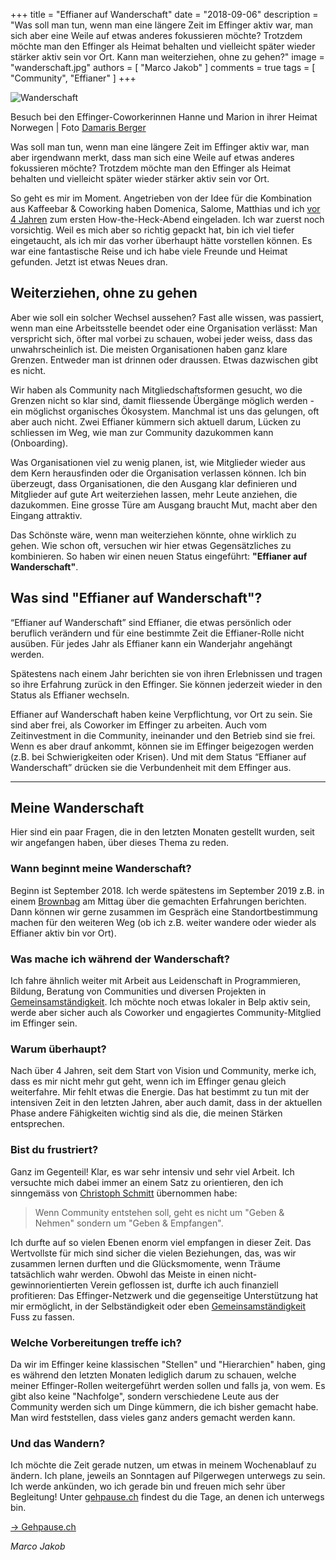 +++
title = "Effianer auf Wanderschaft"
date = "2018-09-06"
description = "Was soll man tun, wenn man eine längere Zeit im Effinger aktiv war, man sich aber eine Weile auf etwas anderes fokussieren möchte? Trotzdem möchte man den Effinger als Heimat behalten und vielleicht später wieder stärker aktiv sein vor Ort. Kann man weiterziehen, ohne zu gehen?"
image = "wanderschaft.jpg"
authors = [ "Marco Jakob" ]
comments = true
tags = [ "Community", "Effianer" ]
+++

![Wanderschaft](wanderschaft.jpg)

<p class="image-caption">
  Besuch bei den Effinger-Coworkerinnen Hanne und Marion in ihrer Heimat Norwegen | Foto <a href="http://www.dmrsbrgr.com/">Damaris Berger</a>
</p>

Was soll man tun, wenn man eine längere Zeit im Effinger aktiv war, man aber irgendwann merkt, dass man sich eine Weile auf etwas anderes fokussieren möchte? Trotzdem möchte man den Effinger als Heimat behalten und vielleicht später wieder stärker aktiv sein vor Ort.

So geht es mir im Moment. Angetrieben von der Idee für die Kombination aus Kaffeebar & Coworking haben Domenica, Salome, Matthias und ich [vor 4 Jahren](/geschichte/) zum ersten How-the-Heck-Abend eingeladen. Ich war zuerst noch vorsichtig. Weil es mich aber so richtig gepackt hat, bin ich viel tiefer eingetaucht, als ich mir das vorher überhaupt hätte vorstellen können. Es war eine fantastische Reise und ich habe viele Freunde und Heimat gefunden. Jetzt ist etwas Neues dran.


## Weiterziehen, ohne zu gehen

Aber wie soll ein solcher Wechsel aussehen? Fast alle wissen, was passiert, wenn man eine Arbeitsstelle beendet oder eine Organisation verlässt: Man verspricht sich, öfter mal vorbei zu schauen, wobei jeder weiss, dass das unwahrscheinlich ist. Die meisten Organisationen haben ganz klare Grenzen. Entweder man ist drinnen oder draussen. Etwas dazwischen gibt es nicht.

Wir haben als Community nach Mitgliedschaftsformen gesucht, wo die Grenzen nicht so klar sind, damit fliessende Übergänge möglich werden - ein möglichst organisches Ökosystem. Manchmal ist uns das gelungen, oft aber auch nicht. Zwei Effianer kümmern sich aktuell darum, Lücken zu schliessen im Weg, wie man zur Community dazukommen kann (Onboarding).

Was Organisationen viel zu wenig planen, ist, wie Mitglieder wieder aus dem Kern herausfinden oder die Organisation verlassen können. Ich bin überzeugt, dass Organisationen, die den Ausgang klar definieren und Mitglieder auf gute Art weiterziehen lassen, mehr Leute anziehen, die dazukommen. Eine grosse Türe am Ausgang braucht Mut, macht aber den Eingang attraktiv.

Das Schönste wäre, wenn man weiterziehen könnte, ohne wirklich zu gehen. Wie schon oft, versuchen wir hier etwas Gegensätzliches zu kombinieren. So haben wir einen neuen Status eingeführt: **"Effianer auf Wanderschaft"**.


## Was sind "Effianer auf Wanderschaft"?

“Effianer auf Wanderschaft” sind Effianer, die etwas persönlich oder beruflich verändern und für eine bestimmte Zeit die Effianer-Rolle nicht ausüben. Für jedes Jahr als Effianer kann ein Wanderjahr angehängt werden.

Spätestens nach einem Jahr berichten sie von ihren Erlebnissen und tragen so ihre Erfahrung zurück in den Effinger. Sie können jederzeit wieder in den Status als Effianer wechseln.

Effianer auf Wanderschaft haben keine Verpflichtung, vor Ort zu sein. Sie sind aber frei, als Coworker im Effinger zu arbeiten. Auch vom Zeitinvestment in die Community, ineinander und den Betrieb sind sie frei. Wenn es aber drauf ankommt, können sie im Effinger beigezogen werden (z.B. bei Schwierigkeiten oder Krisen). Und mit dem Status “Effianer auf Wanderschaft” drücken sie die Verbundenheit mit dem Effinger aus.

---

## Meine Wanderschaft

Hier sind ein paar Fragen, die in den letzten Monaten gestellt wurden, seit wir angefangen haben, über dieses Thema zu reden.


### Wann beginnt meine Wanderschaft?

Beginn ist September 2018. Ich werde spätestens im September 2019 z.B. in einem [Brownbag](/brownbag/) am Mittag über die gemachten Erfahrungen berichten. Dann können wir gerne zusammen im Gespräch eine Standortbestimmung machen für den weiteren Weg (ob ich z.B. weiter wandere oder wieder als Effianer aktiv bin vor Ort).


### Was mache ich während der Wanderschaft?

Ich fahre ähnlich weiter mit Arbeit aus Leidenschaft in Programmieren, Bildung, Beratung von Communities und diversen Projekten in [Gemeinsamständigkeit](https://www.gemeinsamstaendig.ch/). Ich möchte noch etwas lokaler in Belp aktiv sein, werde aber sicher auch als Coworker und engagiertes Community-Mitglied im Effinger sein.


### Warum überhaupt?

Nach über 4 Jahren, seit dem Start von Vision und Community, merke ich, dass es mir nicht mehr gut geht, wenn ich im Effinger genau gleich weiterfahre. Mir fehlt etwas die Energie. Das hat bestimmt zu tun mit der intensiven Zeit in den letzten Jahren, aber auch damit, dass in der aktuellen Phase andere Fähigkeiten wichtig sind als die, die meinen Stärken entsprechen.


### Bist du frustriert?

Ganz im Gegenteil! Klar, es war sehr intensiv und sehr viel Arbeit. Ich versuchte mich dabei immer an einem Satz zu orientieren, den ich sinngemäss von [Christoph Schmitt](https://www.bildungsdesign.ch/) übernommen habe:

> Wenn Community entstehen soll, geht es nicht um "Geben & Nehmen" sondern um "Geben & Empfangen". 

Ich durfte auf so vielen Ebenen enorm viel empfangen in dieser Zeit. Das Wertvollste für mich sind sicher die vielen Beziehungen, das, was wir zusammen lernen durften und die Glücksmomente, wenn Träume tatsächlich wahr werden. Obwohl das Meiste in einen nicht-gewinnorientierten Verein geflossen ist, durfte ich auch finanziell profitieren: Das Effinger-Netzwerk und die gegenseitige Unterstützung hat mir ermöglicht, in der Selbständigkeit oder eben [Gemeinsamständigkeit](/blog/gemeinsamstaendigkeit/) Fuss zu fassen.


### Welche Vorbereitungen treffe ich?

Da wir im Effinger keine klassischen "Stellen" und "Hierarchien" haben, ging es während den letzten Monaten lediglich darum zu schauen, welche meiner Effinger-Rollen weitergeführt werden sollen und falls ja, von wem. Es gibt also keine "Nachfolge", sondern verschiedene Leute aus der Community werden sich um Dinge kümmern, die ich bisher gemacht habe. Man wird feststellen, dass vieles ganz anders gemacht werden kann.


### Und das Wandern?

Ich möchte die Zeit gerade nutzen, um etwas in meinem Wochenablauf zu ändern. Ich plane, jeweils an Sonntagen auf Pilgerwegen unterwegs zu sein. Ich werde ankünden, wo ich gerade bin und freuen mich sehr über Begleitung! Unter [gehpause.ch](https://www.gehpause.ch) findest du die Tage, an denen ich unterwegs bin.

<a target="_blank" href="https://www.gehpause.ch" class="btn btn-mod btn-border btn-round btn-medium">&rarr; Gehpause.ch</a>

*Marco Jakob*
